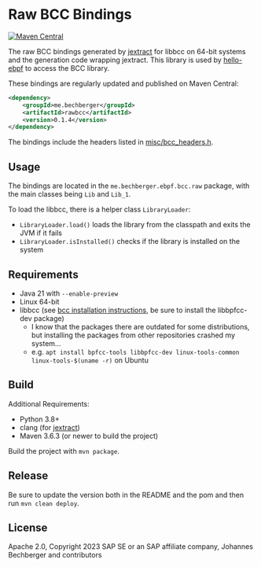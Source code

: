 Raw BCC Bindings
================
[![Maven Central](https://img.shields.io/maven-central/v/me.bechberger/rawbcc)](https://search.maven.org/artifact/me.bechberger/rawbcc)

The raw BCC bindings generated by [jextract](https://github.com/openjdk/jextract) for libbcc on 64-bit systems
and the generation code wrapping jextract.
This library is used by [hello-ebpf](../hello-ebpf) to access the BCC library.

These bindings are regularly updated and published on Maven Central:

```xml
<dependency>
    <groupId>me.bechberger</groupId>
    <artifactId>rawbcc</artifactId>
    <version>0.1.4</version>
</dependency>
```

The bindings include the headers listed in [misc/bcc_headers.h](misc/bcc_headers.h).

Usage
-----
The bindings are located in the `me.bechberger.ebpf.bcc.raw` package,
with the main classes being `Lib` and `Lib_1`.

To load the libbcc, there is a helper class `LibraryLoader`:

- `LibraryLoader.load()` loads the library from the classpath and exits the JVM if it fails
- `LibraryLoader.isInstalled()` checks if the library is installed on the system

Requirements
------------
- Java 21 with `--enable-preview`
- Linux 64-bit
- libbcc (see [bcc installation instructions](https://github.com/iovisor/bcc/blob/master/INSTALL.md), be sure to install the libbpfcc-dev package)
  - I know that the packages there are outdated for some distributions, but installing the packages from
    other repositories crashed my system...
  - e.g. `apt install bpfcc-tools libbpfcc-dev linux-tools-common linux-tools-$(uname -r)` on Ubuntu


Build
-----

Additional Requirements:

- Python 3.8+
- clang (for [jextract](https://github.com/openjdk/jextract))
- Maven 3.6.3 (or newer to build the project)

Build the project with `mvn package`.

Release
-------

Be sure to update the version both in the README and the pom and then run `mvn clean deploy`.

License
-------
Apache 2.0, Copyright 2023 SAP SE or an SAP affiliate company, Johannes Bechberger and contributors